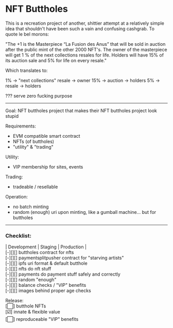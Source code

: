 # NFT Buttholes

This is a recreation project of another, shittier attempt at a relatively simple idea that shouldn't have been such a vain and confusing cashgrab. To quote le bel morons:

"The +1 is the Masterpiece “La Fusion des Anus” that will be sold in auction after the public mint of the other 2000 NFT's. The owner of the masterpiece will get 1 % of the next collections resales for life. Holders will have 15% of its auction sale and 5% for life on every resale."

Which translates to:

1% -> "next collections" resale -> owner
15% -> auction -> holders
5% -> resale -> holders

??? serve zero fucking purpose

------

Goal:
	NFT buttholes project that makes their NFT buttholes project look stupid

Requirements:
- EVM compatible smart contract
- NFTs (of buttholes)
- "utility" & "trading"

Utility:
- VIP membership for sites, events

Trading:
- tradeable / resellable

Operation:
- no batch minting
- random (enough) uri upon minting, like a gumball machine... but for buttholes

---

### Checklist:

| Development | Staging | Production |  
[-][][] buttholes contract for nfts  
[-][][] paymentsplitpusher contract for "starving artists"  
[-][][] ipfs uri format & default butthole  
[-][][] nfts do nft stuff  
[-][][] payments do payment stuff safely and correctly  
[-][][] random "enough"  
[-][][] balance checks / "VIP" benefits  
[-][][] images behind proper age checks  

Release:  
\[:white_large_square:\] butthole NFTs  
\[:ballot_box_with_check:\] innate & flexible value  
\[:white_large_square:\] reproduceable "VIP" benefits  
